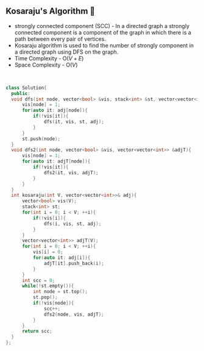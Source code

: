 ## Kosaraju's Algorithm 🚀
- strongly connected component (SCC) - In a directed graph a strongly connected component is a component of the graph in which there is a path between every pair of vertices.
- Kosaraju algorithm is used to find the number of strongly component in a directed graph using DFS on the graph.
- Time Complexity - O($V + E$)
- Space Complexity - O($V$)
<br>

```cpp
class Solution{
  public:
  void dfs(int node, vector<bool> &vis, stack<int> &st, vector<vector<int>> &adj){
      vis[node] = 1;
      for(auto it: adj[node]){
          if(!vis[it]){
              dfs(it, vis, st, adj);
          }
      }
      st.push(node);
  }
  void dfs2(int node, vector<bool> &vis, vector<vector<int>> &adjT){
      vis[node] = 1;
      for(auto it: adjT[node]){
          if(!vis[it]){
              dfs2(it, vis, adjT);
          }
      }
  }
  int kosaraju(int V, vector<vector<int>>& adj){
      vector<bool> vis(V);
      stack<int> st;
      for(int i = 0; i < V; ++i){
          if(!vis[i]){
              dfs(i, vis, st, adj);
          }
      }
      vector<vector<int>> adjT(V);
      for(int i = 0; i < V; ++i){
          vis[i] = 0;
          for(auto it: adj[i]){
              adjT[it].push_back(i);
          }
      }
      int scc = 0;
      while(!st.empty()){
          int node = st.top();
          st.pop();
          if(!vis[node]){
              scc++;
              dfs2(node, vis, adjT);
          }
      }
      return scc;
  }
};
```
